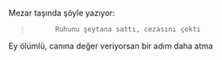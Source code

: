 Mezar taşında şöyle yazıyor:  
  
>           Ruhunu şeytana sattı, cezasını çekti  
Ey ölümlü, canına değer veriyorsan bir adım daha atma